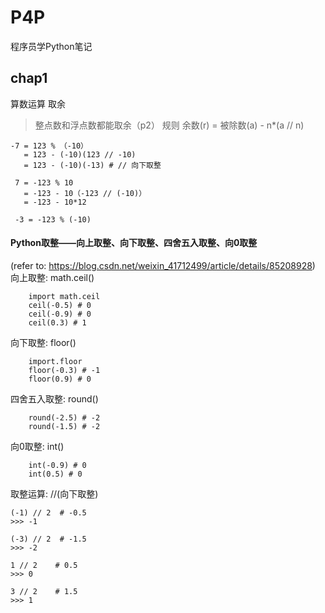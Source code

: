 # P4P
程序员学Python笔记

## chap1 
算数运算
取余 
> 整点数和浮点数都能取余（p2）
规则 
> 余数(r) = 被除数(a) - n*(a // n)
 
```
-7 = 123 % （-10）
   = 123 - (-10)(123 // -10) 
   = 123 - (-10)(-13) # // 向下取整
 
 7 = -123 % 10
   = -123 - 10（-123 // (-10)）
   = -123 - 10*12
  
 -3 = -123 % (-10)
```
#### Python取整——向上取整、向下取整、四舍五入取整、向0取整
(refer to: https://blog.csdn.net/weixin_41712499/article/details/85208928)
向上取整: math.ceil()
```
    import math.ceil
    ceil(-0.5) # 0
    ceil(-0.9) # 0
    ceil(0.3) # 1
```
向下取整: floor()
```
    import.floor
    floor(-0.3) # -1
    floor(0.9) # 0
```
四舍五入取整: round()
```  
    round(-2.5) # -2 
    round(-1.5) # -2
```
向0取整: int()
```
    int(-0.9) # 0
    int(0.5) # 0
```
取整运算: //(向下取整)
```
(-1) // 2  # -0.5
>>> -1
 
(-3) // 2  # -1.5
>>> -2
 
1 // 2    # 0.5 
>>> 0
 
3 // 2    # 1.5
>>> 1
```

